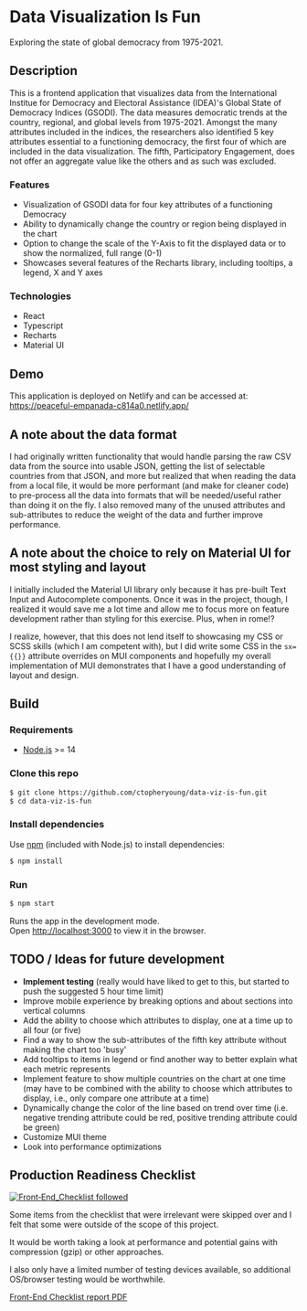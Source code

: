 # Data Visualization Is Fun

Exploring the state of global democracy from 1975-2021.

## Description

This is a frontend application that visualizes data from the International Institue for Democracy and Electoral Assistance (IDEA)'s Global State of Democracy Indices (GSODI). The data measures democratic trends at the country, regional, and global levels from 1975-2021. Amongst the many attributes included in the indices, the researchers also identified 5 key attributes essential to a functioning democracy, the first four of which are included in the data visualization. The fifth, Participatory Engagement, does not offer an aggregate value like the others and as such was excluded.

### Features

- Visualization of GSODI data for four key attributes of a functioning Democracy
- Ability to dynamically change the country or region being displayed in the chart
- Option to change the scale of the Y-Axis to fit the displayed data or to show the normalized, full range (0-1)
- Showcases several features of the Recharts library, including tooltips, a legend, X and Y axes

### Technologies

- React
- Typescript
- Recharts
- Material UI

## Demo

This application is deployed on Netlify and can be accessed at: https://peaceful-empanada-c814a0.netlify.app/

## A note about the data format

I had originally written functionality that would handle parsing the raw CSV data from the source into usable JSON, getting the list of selectable countries from that JSON, and more but realized that when reading the data from a local file, it would be more performant (and make for cleaner code) to pre-process all the data into formats that will be needed/useful rather than doing it on the fly. I also removed many of the unused attributes and sub-attributes to reduce the weight of the data and further improve performance.

## A note about the choice to rely on Material UI for most styling and layout

I initially included the Material UI library only because it has pre-built Text Input and Autocomplete components. Once it was in the project, though, I realized it would save me a lot time and allow me to focus more on feature development rather than styling for this exercise. Plus, when in rome!?

I realize, however, that this does not lend itself to showcasing my CSS or SCSS skills (which I am competent with), but I did write some CSS in the `sx={{}}` attribute overrides on MUI components and hopefully my overall implementation of MUI demonstrates that I have a good understanding of layout and design.

## Build

### Requirements

- [Node.js](https://nodejs.org/) >= 14

### Clone this repo

```sh
$ git clone https://github.com/ctopheryoung/data-viz-is-fun.git
$ cd data-viz-is-fun
```

### Install dependencies

Use [npm](https://www.npmjs.com/) (included with Node.js) to install dependencies:

```sh
$ npm install
```

### Run

```sh
$ npm start
```

Runs the app in the development mode.\
Open [http://localhost:3000](http://localhost:3000) to view it in the browser.

## TODO / Ideas for future development

- **Implement testing** (really would have liked to get to this, but started to push the suggested 5 hour time limit)
- Improve mobile experience by breaking options and about sections into vertical columns
- Add the ability to choose which attributes to display, one at a time up to all four (or five)
- Find a way to show the sub-attributes of the fifth key attribute without making the chart too 'busy'
- Add tooltips to items in legend or find another way to better explain what each metric represents
- Implement feature to show multiple countries on the chart at one time (may have to be combined with the ability to choose which attributes to display, i.e., only compare one attribute at a time)
- Dynamically change the color of the line based on trend over time (i.e. negative trending attribute could be red, positive trending attribute could be green)
- Customize MUI theme
- Look into performance optimizations

## Production Readiness Checklist

[![Front‑End_Checklist followed](https://img.shields.io/badge/Front‑End_Checklist-followed-brightgreen.svg)](https://github.com/thedaviddias/Front-End-Checklist/)

Some items from the checklist that were irrelevant were skipped over and I felt that some were outside of the scope of this project. 

It would be worth taking a look at performance and potential gains with compression (gzip) or other approaches.

I also only have a limited number of testing devices available, so additional OS/browser testing would be worthwhile.

[Front-End Checklist report PDF](./fe_checklist_report.pdf)
